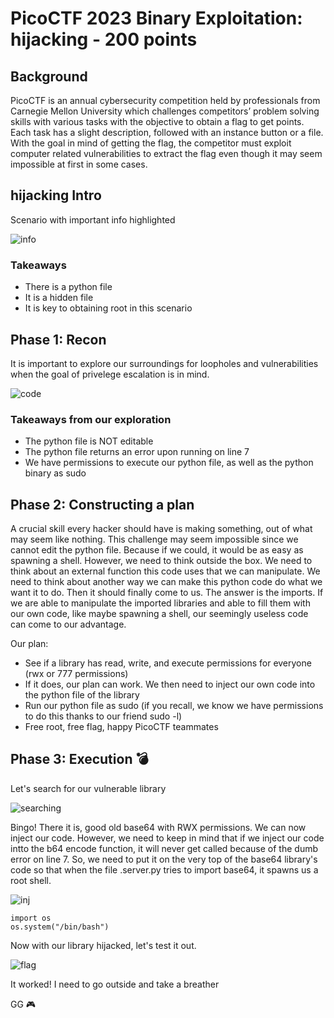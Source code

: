 # PicoCTF 2023 Binary Exploitation: hijacking - 200 points
## Background 
PicoCTF is an annual cybersecurity competition held by professionals from Carnegie Mellon University which challenges competitors’ problem solving skills with various tasks with the objective to obtain a flag to get points. Each task has a slight description, followed with an instance button or a file. With the goal in mind of getting the flag, the competitor must exploit computer related vulnerabilities to extract the flag even though it may seem impossible at first in some cases.

## hijacking Intro
Scenario with important info highlighted

![info](https://cdn.discordapp.com/attachments/803021452797411348/1087241881131429948/image.png)

### Takeaways
* There is a python file
* It is a hidden file
* It is key to obtaining root in this scenario

## Phase 1: Recon
It is important to explore our surroundings for loopholes and vulnerabilities when the goal of privelege escalation is in mind.

![code](https://cdn.discordapp.com/attachments/803021452797411348/1087244613749833758/image.png)

### Takeaways from our exploration
* The python file is NOT editable
* The python file returns an error upon running on line 7
* We have permissions to execute our python file, as well as the python binary as sudo

## Phase 2: Constructing a plan
A crucial skill every hacker should have is making something, out of what may seem like nothing. This challenge may seem impossible since we cannot edit the python file. Because if we could, it would be as easy as spawning a shell. However, we need to think outside the box. We need to think about an external function this code uses that we can manipulate. We need to think about another way we can make this python code do what we want it to do. Then it should finally come to us. The answer is the imports. If we are able to manipulate the imported libraries and able to fill them with our own code, like maybe spawning a shell, our seemingly useless code can come to our advantage.

Our plan:
* See if a library has read, write, and execute permissions for everyone (rwx or 777 permissions)
* If it does, our plan can work. We then need to inject our own code into the python file of the library
* Run our python file as sudo (if you recall, we know we have permissions to do this thanks to our friend sudo -l)
* Free root, free flag, happy PicoCTF teammates

## Phase 3: Execution 💣
Let's search for our vulnerable library

![searching](https://cdn.discordapp.com/attachments/803021452797411348/1087247840864129034/image.png)

Bingo! There it is, good old base64 with RWX permissions. We can now inject our code. However, we need to keep in mind that if we inject our code intto the b64 encode function, it will never get called because of the dumb error on line 7. So, we need to put it on the very top of the base64 library's code so that when the file .server.py tries to import base64, it spawns us a root shell. 

![inj](https://cdn.discordapp.com/attachments/803021452797411348/1087249964951928842/image.png)

```
import os
os.system("/bin/bash")
```

Now with our library hijacked, let's test it out.

![flag](https://cdn.discordapp.com/attachments/803021452797411348/1087249586697031680/image.png)

It worked! I need to go outside and take a breather

GG 🎮
